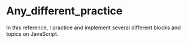 # Any_different_practice
In this reference, I practice and implement several different blocks and topics on JavaScript.
